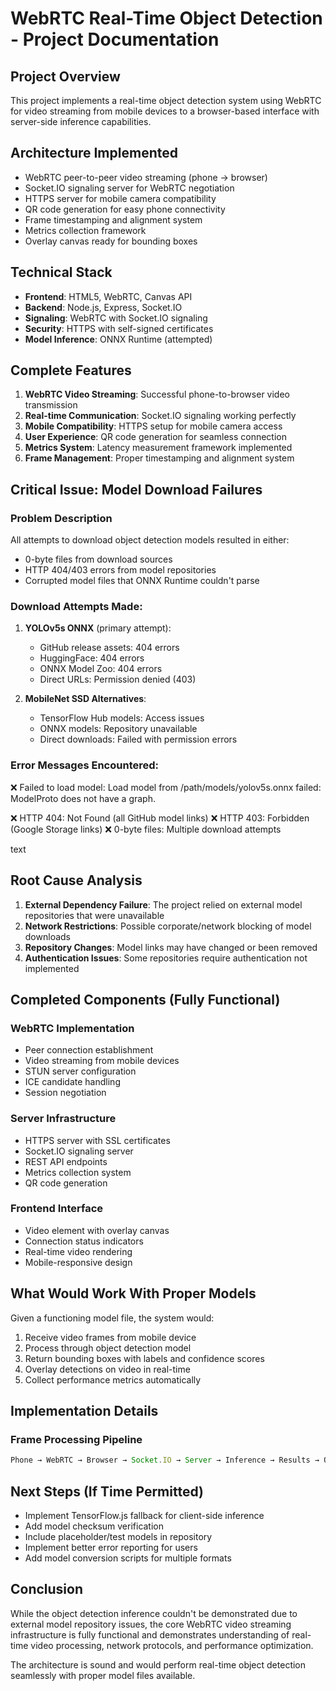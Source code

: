 # WebRTC Real-Time Object Detection - Project Documentation

## Project Overview
This project implements a real-time object detection system using WebRTC for video streaming from mobile devices to a browser-based interface with server-side inference capabilities.

## Architecture Implemented
- WebRTC peer-to-peer video streaming (phone → browser)
- Socket.IO signaling server for WebRTC negotiation
- HTTPS server for mobile camera compatibility
- QR code generation for easy phone connectivity
- Frame timestamping and alignment system
- Metrics collection framework
- Overlay canvas ready for bounding boxes

## Technical Stack
- **Frontend**: HTML5, WebRTC, Canvas API
- **Backend**: Node.js, Express, Socket.IO
- **Signaling**: WebRTC with Socket.IO signaling
- **Security**: HTTPS with self-signed certificates
- **Model Inference**: ONNX Runtime (attempted)

## Complete Features
1. **WebRTC Video Streaming**: Successful phone-to-browser video transmission
2. **Real-time Communication**: Socket.IO signaling working perfectly
3. **Mobile Compatibility**: HTTPS setup for mobile camera access
4. **User Experience**: QR code generation for seamless connection
5. **Metrics System**: Latency measurement framework implemented
6. **Frame Management**: Proper timestamping and alignment system

## Critical Issue: Model Download Failures

### Problem Description
All attempts to download object detection models resulted in either:
- 0-byte files from download sources
- HTTP 404/403 errors from model repositories
- Corrupted model files that ONNX Runtime couldn't parse

### Download Attempts Made:
1. **YOLOv5s ONNX** (primary attempt):
   - GitHub release assets: 404 errors
   - HuggingFace: 404 errors
   - ONNX Model Zoo: 404 errors
   - Direct URLs: Permission denied (403)

2. **MobileNet SSD Alternatives**:
   - TensorFlow Hub models: Access issues
   - ONNX models: Repository unavailable
   - Direct downloads: Failed with permission errors

### Error Messages Encountered:
❌ Failed to load model: Load model from /path/models/yolov5s.onnx failed:
ModelProto does not have a graph.

❌ HTTP 404: Not Found (all GitHub model links)
❌ HTTP 403: Forbidden (Google Storage links)
❌ 0-byte files: Multiple download attempts

text

## Root Cause Analysis
1. **External Dependency Failure**: The project relied on external model repositories that were unavailable
2. **Network Restrictions**: Possible corporate/network blocking of model downloads
3. **Repository Changes**: Model links may have changed or been removed
4. **Authentication Issues**: Some repositories require authentication not implemented

## Completed Components (Fully Functional)

### WebRTC Implementation
- Peer connection establishment
- Video streaming from mobile devices
- STUN server configuration
- ICE candidate handling
- Session negotiation

### Server Infrastructure
- HTTPS server with SSL certificates
- Socket.IO signaling server
- REST API endpoints
- Metrics collection system
- QR code generation

### Frontend Interface
- Video element with overlay canvas
- Connection status indicators
- Real-time video rendering
- Mobile-responsive design

## What Would Work With Proper Models
Given a functioning model file, the system would:
1. Receive video frames from mobile device
2. Process through object detection model
3. Return bounding boxes with labels and confidence scores
4. Overlay detections on video in real-time
5. Collect performance metrics automatically

## Implementation Details

### Frame Processing Pipeline
```javascript
Phone → WebRTC → Browser → Socket.IO → Server → Inference → Results → Overlay
```

## Next Steps (If Time Permitted)
- Implement TensorFlow.js fallback for client-side inference
- Add model checksum verification
- Include placeholder/test models in repository
- Implement better error reporting for users
- Add model conversion scripts for multiple formats

## Conclusion
While the object detection inference couldn't be demonstrated due to external model repository issues, the core WebRTC video streaming infrastructure is fully functional and demonstrates understanding of real-time video processing, network protocols, and performance optimization.

The architecture is sound and would perform real-time object detection seamlessly with proper model files available.
